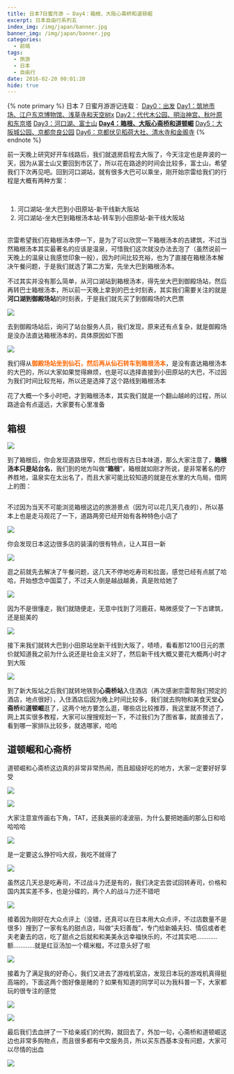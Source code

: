 ```yaml
---
title: 日本7日蜜月游 – Day4：箱根、大阪心斋桥和道顿崛
excerpt: 日本自由行系列五
index_img: /img/japan/banner.jpg
banner_img: /img/japan/banner.jpg
categories:
  - 前端
tags:
  - 旅游
  - 日本
  - 自由行
date: 2016-02-20 00:01:20
hide: true
---
```


{% note primary %}
日本 7 日蜜月游游记连载：
<a href="/2016/02/08/japan-7th-honeymoon-day0-departure/">Day0：出发</a>
<a href="/2016/02/11/japans-7-day-honeymoon-day1-tsukiji-edo-tokyo-museum-sensoji-temple-and-sky-tree/">Day1：筑地市场、江户东京博物馆、浅草寺和天空树x</a>
<a href="/2016/02/16/japans-7-day-honeymoon-day2-yoyogi-park-meiji-shrine-tokyo-tower-and-akiba-hara/">Day2：代代木公园、明治神宫、秋叶原和东京塔</a>
<a href="/2016/02/18/japan-7th-honeymoon-day3-lake-kawaguchi-mount-fuji/">Day3：河口湖、富士山</a>
<a href="/2016/02/20/japan-on-the-7th-honeymoon-day4-hakone-yumoto-osaka-shinsaibashi-and-dotombori/"><strong>Day4：箱根、大阪心斋桥和道顿崛</strong></a>
<a href="/2016/02/21/japan-7th-honeymoon-day5-osaka-castle-park-kyoto-nara-park/">Day5：大阪城公园、京都奈良公园</a>
<a href="/2016/02/23/japan-7th-honeymoon-day6-kyoto-fushimi-inari-shrine-kiyomizu-temple-and-temple-of-the-golden-pavilion/">Day6：京都伏见稻荷大社、清水寺和金阁寺</a>
{% endnote %}

<p>前一天晚上研究好开车线路后，我们就退房启程去大阪了，今天注定也是奔波的一天，因为从富士山又要回到市区了，所以花在路途的时间会比较多，富士山，希望我们下次再见吧。回到河口湖站，就有很多大巴可以乘坐，刚开始宗雷给我们的行程是大概有两种方案：</p>
<p>&nbsp;</p>
<ol>
<li>河口湖站-坐大巴到小田原站-新干线新大阪站</li>
<li>河口湖站-坐大巴到箱根汤本站-转车到小田原站-新干线大阪站<br>&nbsp;</li>
</ol>
<p>宗雷希望我们在箱根汤本停一下，是为了可以欣赏一下箱根汤本的古建筑，不过当然箱根汤本其实最著名的应该是温泉，可惜我们这次就没办法去泡了（虽然说前一天晚上的温泉让我感觉印象一般），因为时间比较充裕，也为了直接在箱根汤本解决午餐问题，于是我们就选了第二方案，先坐大巴到箱根汤本。</p>
<p>不过其实并没有那么简单，从河口湖站到箱根汤本，得先坐大巴到御殿场站，然后再转巴士箱根汤本，所以前一天晚上拿到的巴士时刻表，其实我们需要关注的就是<strong>河口湖到御殿场站</strong>的时刻表，于是我们就先买了到御殿场的大巴票</p>
<p><img src="/img/japan/IMG_7697.jpg" ></p>
<p>去到御殿场站后，询问了站台服务人员，我们发现，原来还有点复杂，就是御殿场是没办法直达箱根汤本的，具体原因如下图</p>
<p><img src="/img/japan/IMG_7698.jpg" ></p>
<p>我们得从<span style="color: #ff6600;"><strong>御殿场站坐到仙石，然后再从仙石转车到箱根汤本</strong></span>，是没有直达箱根汤本的大巴的，所以大家如果觉得麻烦，也是可以选择直接到小田原站的大巴，不过因为我们时间比较充裕，所以还是选择了这个路线到箱根汤本</p>
<p>花了大概一个多小时吧，才到箱根汤本，其实我们就是一个翻山越岭的过程，所以路途会有点遥远，大家要有心里准备</p>
<h2 id="箱根"><a href="#箱根" class="headerlink" title="箱根"></a>箱根</h2><p><img src="/img/japan/IMG_6648.jpg" ></p>
<p>到了箱根后，你会发现道路很窄，然后也很有古日本味道，那么大家注意了，<strong>箱根汤本只是站台名</strong>，我们到的地方叫做“<strong>箱根</strong>”，箱根就如刚才所说，是非常著名的疗养胜地，温泉实在太出名了，而且大家可能比较知道的就是在水里的大鸟局，借网上的图：</p>
<p><img src="http://imglf.nosdn.127.net/img/Vk1nZkxiQllBYy94cEdsS3RpTzZRMTBxVS9VYWhidTFwdmpmYldHbEVkdkw0R3Blc2pSZXBnPT0.jpg?imageView&amp;thumbnail=1680x0&amp;quality=96&amp;stripmeta=0&amp;type=jpg" alt=""></p>
<p>不过因为当天不可能浏览箱根这边的旅游景点（因为可以花几天几夜的），所以基本上也是走马观花了一下，道路两旁已经开始有各种特色小店了</p>
<p><img src="/img/japan/IMG_6652.jpg" ></p>
<p>你会发现日本这边很多店的装潢的很有特点，让人耳目一新</p>
<p><img src="/img/japan/IMG_6654.jpg" ></p>
<p>逛之前就先去解决了午餐问题，这几天不停地吃寿司和拉面，感觉已经有点腻了哈哈，开始想念中国菜了，不过夫人倒是越战越勇，真是败给她了</p>
<p><img src="/img/japan/IMG_6658.jpg" ></p>
<p>因为不是很懂走，我们就随便走，无意中找到了河鹿莊，略微感受了一下古建筑，还是挺美的</p>
<p><img src="/img/japan/IMG_6662.jpg" ></p>
<p>接下来我们就转大巴到小田原站坐新干线到大阪了，啧啧，看看那12100日元的票价就知道我之前为什么说还是社会主义好了，然后新干线大概又要花大概两小时才到大阪</p>
<p><img src="/img/japan/IMG_7699.jpg" ></p>
<p>到了新大阪站之后我们就转地铁到<strong>心斋桥站</strong>入住酒店（再次感谢宗雷帮我们预定的酒店，地点很好），入住酒店后因为晚上时间比较多，我们就去购物和美食天堂<strong>心斋桥</strong>和<strong>道顿崛</strong>逛了，这两个地方要怎么逛，哪些店比较推荐，我这里就不赘述了，网上其实很多教程，大家可以搜搜规划一下，不过我们为了图省事，就直接去了，看到哪一家排队比较多，就选哪家，哈哈</p>
<h2 id="道顿崛和心斋桥"><a href="#道顿崛和心斋桥" class="headerlink" title="道顿崛和心斋桥"></a>道顿崛和心斋桥</h2><p>道顿崛和心斋桥这边真的非常非常热闹，而且超级好吃的地方，大家一定要好好享受</p>
<p><img src="/img/japan/IMG_7702.jpg" ></p>
<p><img src="/img/japan/IMG_6706.jpg" ></p>
<p>大家注意宣传画右下角，TAT，还我美丽的凌波丽，为什么要把她画的那么日和哈哈哈哈</p>
<p><img src="/img/japan/IMG_6699.jpg" ></p>
<p>是一定要这么狰狞吗大叔，我吃不就得了</p>
<p><img src="/img/japan/IMG_6698.jpg" ></p>
<p>虽然这几天总是吃寿司，不过战斗力还是有的，我们决定去尝试回转寿司，价格和国内其实差不多，也是分碟的，两个人的战斗力还不错吧</p>
<p><img src="/img/japan/IMG_6695.jpg" ></p>
<p>接着因为刚好在大众点评上（没错，还真可以在日本用大众点评，不过店数量不是很多）搜到了一家有名的甜点店，叫做“夫妇善哉”，专门给新婚夫妇、情侣或者老夫老妻去的店，吃了甜点之后就和和美美永远幸福快乐的，不过其实吧…………额…………就是红豆汤加一个糯米糍，不过意头好了啦</p>
<p><img src="/img/japan/IMG_6694.jpg" ></p>
<p>接着为了满足我的好奇心，我们又进去了游戏机室店，发现日本玩的游戏机真得挺高端的，下面这两个图好像是赌的？如果有知道的同学可以为我科普一下，大家都玩的很专注的感觉</p>
<p><img src="/img/japan/IMG_6701.jpg" ></p>
<p><img src="/img/japan/IMG_6700.jpg" ></p>
<p>最后我们去血拼了一下给亲戚们的代购，就回去了，外加一句，心斋桥和道顿崛这边也非常多购物点，而且很多都有中文服务员，所以买东西基本没有问题，大家可以尽情的出血</p>
<p><img src="/img/japan/IMG_6704.jpg" ></p>